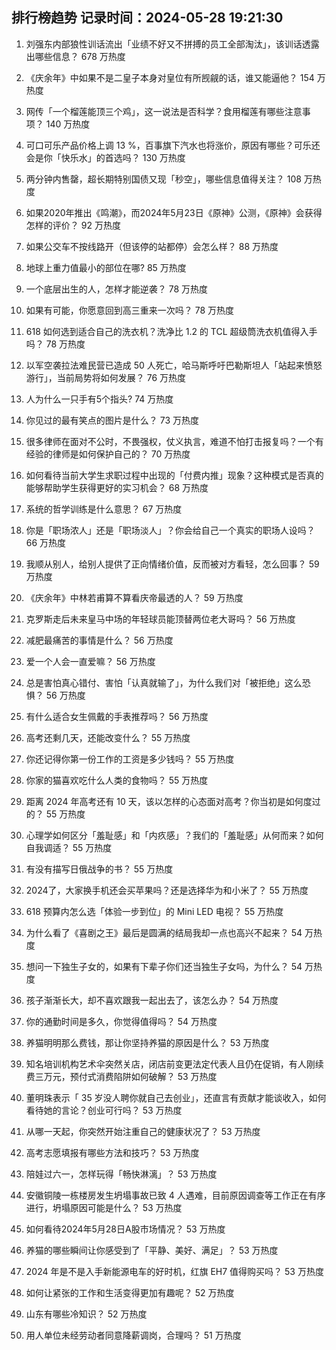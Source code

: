 
## 排行榜趋势 记录时间：2024-05-28 19:21:30
  
  1. 刘强东内部狼性训话流出「业绩不好又不拼搏的员工全部淘汰」，该训话透露出哪些信息？ 678 万热度
    
  2. 《庆余年》中如果不是二皇子本身对皇位有所觊觎的话，谁又能逼他？ 154 万热度
    
  3. 网传「一个榴莲能顶三个鸡」，这一说法是否科学？食用榴莲有哪些注意事项？ 140 万热度
    
  4. 可口可乐产品价格上调 13 %，百事旗下汽水也将涨价，原因有哪些？可乐还会是你「快乐水」的首选吗？ 130 万热度
    
  5. 两分钟内售罄，超长期特别国债又现「秒空」，哪些信息值得关注？ 108 万热度
    
  6. 如果2020年推出《鸣潮》，而2024年5月23日《原神》公测，《原神》会获得怎样的评价？ 92 万热度
    
  7. 如果公交车不按线路开（但该停的站都停）会怎么样？ 88 万热度
    
  8. 地球上重力值最小的部位在哪? 85 万热度
    
  9. 一个底层出生的人，怎样才能逆袭？ 78 万热度
    
  10. 如果有可能，你愿意回到高三重来一次吗？ 78 万热度
    
  11. 618 如何选到适合自己的洗衣机？洗净比 1.2 的 TCL 超级筒洗衣机值得入手吗？ 78 万热度
    
  12. 以军空袭拉法难民营已造成 50 人死亡，哈马斯呼吁巴勒斯坦人「站起来愤怒游行」，当前局势将如何发展？ 76 万热度
    
  13. 人为什么一只手有5个指头? 74 万热度
    
  14. 你见过的最有笑点的图片是什么？ 73 万热度
    
  15. 很多律师在面对不公时，不畏强权，仗义执言，难道不怕打击报复吗？一个有经验的律师是如何保护自己的？ 70 万热度
    
  16. 如何看待当前大学生求职过程中出现的「付费内推」现象？这种模式是否真的能够帮助学生获得更好的实习机会？ 68 万热度
    
  17. 系统的哲学训练是什么意思？ 67 万热度
    
  18. 你是「职场浓人」还是「职场淡人」？你会给自己一个真实的职场人设吗？ 66 万热度
    
  19. 我顺从别人，给别人提供了正向情绪价值，反而被对方看轻，怎么回事？ 59 万热度
    
  20. 《庆余年》中林若甫算不算看庆帝最透的人？ 59 万热度
    
  21. 克罗斯走后未来皇马中场的年轻球员能顶替两位老大哥吗？ 56 万热度
    
  22. 减肥最痛苦的事情是什么？ 56 万热度
    
  23. 爱一个人会一直爱嘛？ 56 万热度
    
  24. 总是害怕真心错付、害怕「认真就输了」，为什么我们对「被拒绝」这么恐惧？ 56 万热度
    
  25. 有什么适合女生佩戴的手表推荐吗？ 56 万热度
    
  26. 高考还剩几天，还能改变什么？ 55 万热度
    
  27. 你还记得你第一份工作的工资是多少钱吗？ 55 万热度
    
  28. 你家的猫喜欢吃什么人类的食物吗？ 55 万热度
    
  29. 距离 2024 年高考还有 10 天，该以怎样的心态面对高考？你当初是如何度过的？ 55 万热度
    
  30. 心理学如何区分「羞耻感」和「内疚感」？我们的「羞耻感」从何而来？如何自我调适？ 55 万热度
    
  31. 有没有描写日俄战争的书？ 55 万热度
    
  32. 2024了，大家换手机还会买苹果吗？还是选择华为和小米了？ 55 万热度
    
  33. 618 预算内怎么选「体验一步到位」的 Mini LED 电视？ 55 万热度
    
  34. 为什么看了《喜剧之王》最后是圆满的结局我却一点也高兴不起来？ 54 万热度
    
  35. 想问一下独生子女的，如果有下辈子你们还当独生子女吗，为什么？ 54 万热度
    
  36. 孩子渐渐长大，却不喜欢跟我一起出去了，该怎么办？ 54 万热度
    
  37. 你的通勤时间是多久，你觉得值得吗？ 54 万热度
    
  38. 养猫明明那么费钱，那让你坚持养猫的原因是什么？ 53 万热度
    
  39. 知名培训机构艺术伞突然关店，闭店前变更法定代表人且仍在促销，有人刚续费三万元，预付式消费陷阱如何破解？ 53 万热度
    
  40. 董明珠表示「 35 岁没人聘你就自己去创业」，还直言有贡献才能谈收入，如何看待她的言论？创业可行吗？ 53 万热度
    
  41. 从哪一天起，你突然开始注重自己的健康状况了？ 53 万热度
    
  42. 高考志愿填报有哪些方法和技巧？ 53 万热度
    
  43. 陪娃过六一，怎样玩得「畅快淋漓」？ 53 万热度
    
  44. 安徽铜陵一栋楼房发生坍塌事故已致 4 人遇难，目前原因调查等工作正在有序进行，坍塌原因可能是什么？ 53 万热度
    
  45. 如何看待2024年5月28日A股市场情况？ 53 万热度
    
  46. 养猫的哪些瞬间让你感受到了「平静、美好、满足」？ 53 万热度
    
  47. 2024 年是不是入手新能源电车的好时机，红旗 EH7 值得购买吗？ 53 万热度
    
  48. 如何让紧张的工作和生活变得更加有趣呢？ 52 万热度
    
  49. 山东有哪些冷知识？ 52 万热度
    
  50. 用人单位未经劳动者同意降薪调岗，合理吗？ 51 万热度
    